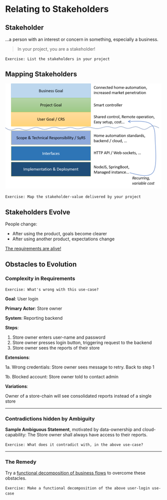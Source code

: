 # Relating to Stakeholders

## Stakeholder

...a person with an interest or concern in something, especially a business.

> In your project, you are a stakeholder!

`Exercise: List the stakeholders in your project`

## Mapping Stakeholders

![value-chain](images/value-chain.png "value chain")

`Exercise: Map the stakeholder-value delivered by your project`

## Stakeholders Evolve

People change:

- After using the product, goals become clearer
- After using another product, expectations change

[The requirements are alive!](modeling-live-requirements.md)

## Obstacles to Evolution

### Complexity in Requirements

`Exercise: What's wrong with this use-case?`

**Goal**: User login

**Primary Actor**: Store owner

**System**: Reporting backend

**Steps**:

1. Store owner enters user-name and password
2. Store owner presses login button, triggering request to the backend
3. Store owner sees the reports of their store

**Extensions**:

1a. Wrong credentials: Store owner sees message to retry. Back to step 1

1b. Blocked account: Store owner told to contact admin

**Variations**:

Owner of a store-chain will see consolidated reports instead of a single store

---

### Contradictions hidden by Ambiguity

**Sample Ambiguous Statement**,
motivated by data-ownership and cloud-capability:
The Store owner shall always have access to their reports.

`Exercise: What does it contradict with, in the above use-case?`

---

### The Remedy

Try a [functional decomposition of business flows](modeling-business-flows.md)
to overcome these obstacles.

`Exercise: Make a functional decomposition of the above user-login use-case`
